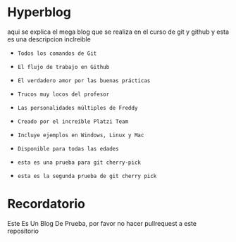 #  **Hyperblog**
aqui se explica el mega blog que se realiza en el curso de git y github y esta es una descripcion inclreible
-     Todos los comandos de Git
-     El flujo de trabajo en Github
-     El verdadero amor por las buenas prácticas
-     Trucos muy locos del profesor
-     Las personalidades múltiples de Freddy
-     Creado por el increíble Platzi Team
-     Incluye ejemplos en Windows, Linux y Mac
-     Disponible para todas las edades
-     esta es una prueba para git cherry-pick
-     esta es la segunda prueba de git cherry pick

# Recordatorio
Este Es Un Blog De Prueba, por favor no hacer pullrequest a este repositorio